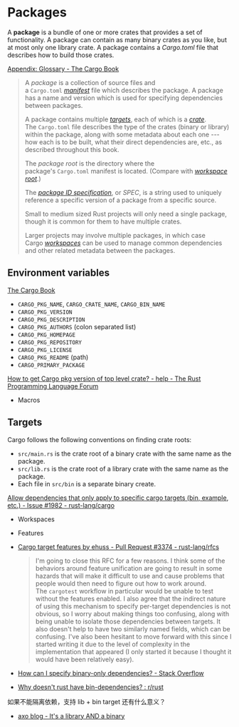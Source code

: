 # Packages
A **package** is a bundle of one or more crates that provides a set of functionality. A package can contain as many binary crates as you like, but at most only one library crate. A package contains a _Cargo.toml_ file that describes how to build those crates.

[Appendix: Glossary - The Cargo Book](https://doc.rust-lang.org/cargo/appendix/glossary.html#package)

> A *package* is a collection of source files and a `Cargo.toml` [*manifest*](https://doc.rust-lang.org/cargo/appendix/glossary.html#manifest) file which describes the package. A package has a name and version which is used for specifying dependencies between packages.
> 
> A package contains multiple [*targets*](https://doc.rust-lang.org/cargo/appendix/glossary.html#target), each of which is a [*crate*](https://doc.rust-lang.org/cargo/appendix/glossary.html#crate). The `Cargo.toml` file describes the type of the crates (binary or library) within the package, along with some metadata about each one --- how each is to be built, what their direct dependencies are, etc., as described throughout this book.
> 
> The *package root* is the directory where the package's `Cargo.toml` manifest is located. (Compare with [*workspace root*](https://doc.rust-lang.org/cargo/appendix/glossary.html#workspace).)
> 
> The [*package ID specification*](https://doc.rust-lang.org/cargo/reference/pkgid-spec.html), or *SPEC*, is a string used to uniquely reference a specific version of a package from a specific source.
> 
> Small to medium sized Rust projects will only need a single package, though it is common for them to have multiple crates.
> 
> Larger projects may involve multiple packages, in which case Cargo [*workspaces*](https://doc.rust-lang.org/cargo/appendix/glossary.html#workspace) can be used to manage common dependencies and other related metadata between the packages.

## Environment variables
[The Cargo Book](https://doc.rust-lang.org/cargo/reference/environment-variables.html#environment-variables-cargo-sets-for-crates)

- `CARGO_PKG_NAME`, `CARGO_CRATE_NAME`, `CARGO_BIN_NAME`
- `CARGO_PKG_VERSION`
- `CARGO_PKG_DESCRIPTION`
- `CARGO_PKG_AUTHORS` (colon separated list)
- `CARGO_PKG_HOMEPAGE`
- `CARGO_PKG_REPOSITORY`
- `CARGO_PKG_LICENSE`
- `CARGO_PKG_README` (path)
- `CARGO_PRIMARY_PACKAGE`

[How to get Cargo pkg version of top level crate? - help - The Rust Programming Language Forum](https://users.rust-lang.org/t/how-to-get-cargo-pkg-version-of-top-level-crate/110141)
- Macros

## Targets
Cargo follows the following conventions on finding crate roots:
- `src/main.rs` is the crate root of a binary crate with the same name as the package.
- `src/lib.rs` is the crate root of a library crate with the same name as the package.
- Each file in `src/bin` is a separate binary create.

[Allow dependencies that only apply to specific cargo targets (bin, example, etc.) - Issue #1982 - rust-lang/cargo](https://github.com/rust-lang/cargo/issues/1982)
- Workspaces
- Features
- [Cargo target features by ehuss - Pull Request #3374 - rust-lang/rfcs](https://github.com/rust-lang/rfcs/pull/3374#issuecomment-1714289532)
 
  > I'm going to close this RFC for a few reasons. I think some of the behaviors around feature unification are going to result in some hazards that will make it difficult to use and cause problems that people would then need to figure out how to work around. The `cargotest` workflow in particular would be unable to test without the features enabled. I also agree that the indirect nature of using this mechanism to specify per-target dependencies is not obvious, so I worry about making things too confusing, along with being unable to isolate those dependencies between targets. It also doesn't help to have two similarly named fields, which can be confusing. I've also been hesitant to move forward with this since I started writing it due to the level of complexity in the implementation that appeared (I only started it because I thought it would have been relatively easy).

- [How can I specify binary-only dependencies? - Stack Overflow](https://stackoverflow.com/questions/35711044/how-can-i-specify-binary-only-dependencies)
- [Why doesn't rust have bin-dependencies? : r/rust](https://www.reddit.com/r/rust/comments/1fi32rm/why_doesnt_rust_have_bindependencies/)

如果不能隔离依赖，支持 lib + bin target 还有什么意义？
- [axo blog - It's a library AND a binary](https://blog.axo.dev/2024/03/its-a-lib-and-a-bin)